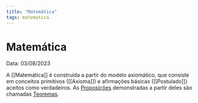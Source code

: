 ```yaml
---
title: "Matemática"
tags: matematica
---
```

# Matemática

Data: 03/08/2023

A [[Matemática]] é construída a partir do modelo axiomático, que consiste em conceitos primitivos ([[Axioma]]) e afirmações básicas ([[Postulado]]) aceitos como verdadeiros. As [Proposições](Proposição) demonstradas a partir deles são chamadas [Teoremas](Teorema).